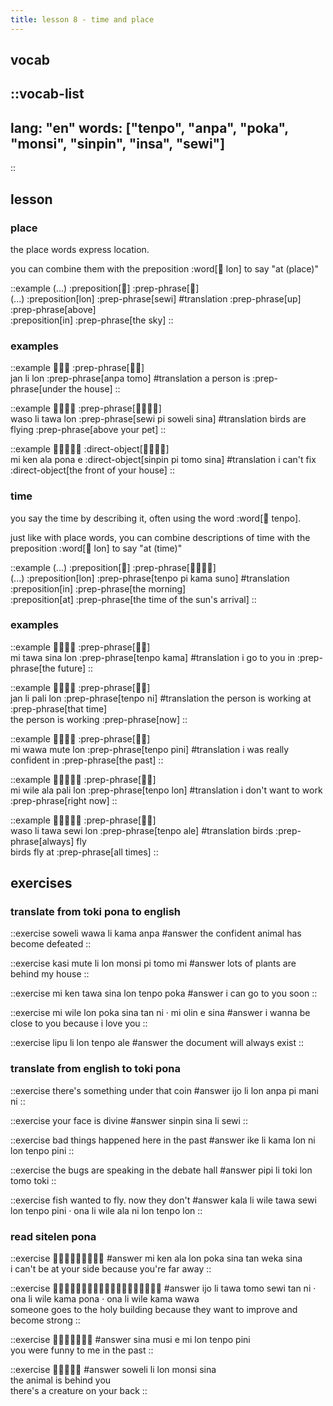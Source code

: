 ```yaml
---
title: lesson 8 - time and place
---
```


## vocab
::vocab-list
---
lang: "en"
words: ["tenpo", "anpa", "poka", "monsi", "sinpin", "insa", "sewi"]
---
::

## lesson
### place
the place words express location.

you can combine them with the preposition :word[󱤬 lon] to say "at (place)"

::example
(...) :preposition[󱤬] :prep-phrase[󱥚] \
(...) :preposition[lon] :prep-phrase[sewi]
#translation
:prep-phrase[up] \
:prep-phrase[above] \
:preposition[in] :prep-phrase[the sky]
::

### examples

::example
󱤑󱤧󱤬 :prep-phrase[󱤅󱥭] \
jan li lon :prep-phrase[anpa tomo]
#translation
a person is :prep-phrase[under the house]
::

::example
󱥴󱤧󱥩󱤬 :prep-phrase[󱥚󱥍󱥢󱥞] \
waso li tawa lon :prep-phrase[sewi pi soweli sina]
#translation
birds are flying :prep-phrase[above your pet]
::

::example
󱤴󱤘󱤂󱥔󱤉 :direct-object[󱥟󱥍󱥭󱥞] \
mi ken ala pona e :direct-object[sinpin pi tomo sina]
#translation
i can't fix :direct-object[the front of your house]
::

### time
you say the time by describing it, often using the word :word[󱥫 tenpo].

just like with place words, you can combine descriptions of time with the preposition :word[󱤬 lon] to say "at (time)"

::example
(...) :preposition[󱤬] :prep-phrase[󱥫󱥍󱤖󱥤] \
(...) :preposition[lon] :prep-phrase[tenpo pi kama suno]
#translation
:preposition[in] :prep-phrase[the morning] \
:preposition[at] :prep-phrase[the time of the sun's arrival]
::

### examples
::example
󱤴󱥩󱥞󱤬 :prep-phrase[󱥫󱤖] \
mi tawa sina lon :prep-phrase[tenpo kama]
#translation
i go to you in :prep-phrase[the future]
::

::example
󱤑󱤧󱥉󱤬 :prep-phrase[󱥫󱥁] \
jan li pali lon :prep-phrase[tenpo ni]
#translation
the person is working at :prep-phrase[that time] \
the person is working :prep-phrase[now]
::

::example
󱤴󱥵󱤼󱤬 :prep-phrase[󱥫󱥐] \
mi wawa mute lon :prep-phrase[tenpo pini]
#translation
i was really confident in :prep-phrase[the past]
::

::example
󱤴󱥷󱤂󱥉󱤬 :prep-phrase[󱥫󱤬] \
mi wile ala pali lon :prep-phrase[tenpo lon]
#translation
i don't want to work :prep-phrase[right now]
::

::example
󱥴󱤧󱥩󱥚󱤬 :prep-phrase[󱥫󱤄] \
waso li tawa sewi lon :prep-phrase[tenpo ale]
#translation
birds :prep-phrase[always] fly \
birds fly at :prep-phrase[all times]
::

## exercises
### translate from toki pona to english
::exercise
soweli wawa li kama anpa
#answer
the confident animal has become defeated
::

::exercise
kasi mute li lon monsi pi tomo mi
#answer
lots of plants are behind my house
::

::exercise
mi ken tawa sina lon tenpo poka
#answer
i can go to you soon
::

::exercise
mi wile lon poka sina tan ni · mi olin e sina
#answer
i wanna be close to you because i love you
::

::exercise
lipu li lon tenpo ale
#answer
the document will always exist
::

### translate from english to toki pona
::exercise
there's something under that coin
#answer
ijo li lon anpa pi mani ni
::

::exercise
your face is divine
#answer
sinpin sina li sewi
::

::exercise
bad things happened here in the past
#answer
ike li kama lon ni lon tenpo pini
::

::exercise
the bugs are speaking in the debate hall
#answer
pipi li toki lon tomo toki
::

::exercise
fish wanted to fly. now they don't
#answer
kala li wile tawa sewi lon tenpo pini · ona li wile ala ni lon tenpo lon 
::

### read sitelen pona
::exercise
󱤴󱤘󱤂󱤬󱥒󱥞󱥧󱥶󱥞
#answer
mi ken ala lon poka sina tan weka sina \
i can't be at your side because you're far away
::

::exercise
󱤌󱤧󱥩󱥭󱥚󱥧󱥁󱦜󱥆󱤧󱥷󱤖󱥔󱦜󱥆󱤧󱥷󱤖󱥵
#answer
ijo li tawa tomo sewi tan ni · ona li wile kama pona · ona li wile kama wawa \
someone goes to the holy building because they want to improve and become strong
::

::exercise
󱥞󱤻󱤉󱤴󱤬󱥫󱥐
#answer
sina musi e mi lon tenpo pini \
you were funny to me in the past
::

::exercise
󱥢󱤧󱤬󱤸󱥞
#answer
soweli li lon monsi sina \
the animal is behind you \
there's a creature on your back
::